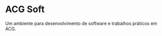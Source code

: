 

ACG Soft
========


Um ambiente para desenvolvimento de software e trabalhos práticos em ACG.




